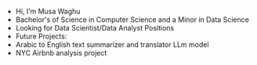 - Hi, I’m Musa Waghu
- Bachelor's of Science in Computer Science and a Minor in Data Science
- Looking for Data Scientist/Data Analyst Positions
- Future Projects:
-   Arabic to English text summarizer and translator LLm model
-   NYC Airbnb analysis project

<!---
musawaghu/musawaghu is a ✨ special ✨ repository because its `README.md` (this file) appears on your GitHub profile.
You can click the Preview link to take a look at your changes.
--->
